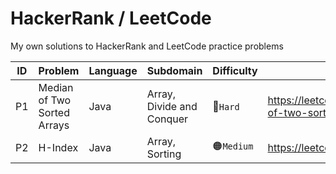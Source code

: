 # HackerRank / LeetCode
My own solutions to HackerRank and LeetCode practice problems

| ID | Problem                     | Language | Subdomain                       | Difficulty            | Link                                 |
|----|-----------------------------|----------|---------------------------------|-----------------------|--------------------------------------|
| P1 | Median of Two Sorted Arrays | Java     | Array, Divide and Conquer | 🔴<code>Hard</code>   | https://leetcode.com/problems/median-of-two-sorted-arrays |
| P2 | H-Index                     | Java     | Array, Sorting            | 🟠<code>Medium</code> | https://leetcode.com/problems/h-index|